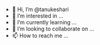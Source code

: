 - 👋 Hi, I’m @tanukeshari
- 👀 I’m interested in ...
- 🌱 I’m currently learning ...
- 💞️ I’m looking to collaborate on ...
- 📫 How to reach me ...

<!---
tanukeshari/tanukeshari is a ✨ special ✨ repository because its `README.md` (this file) appears on your GitHub profile.
You can click the Preview link to take a look at your changes.
--->
